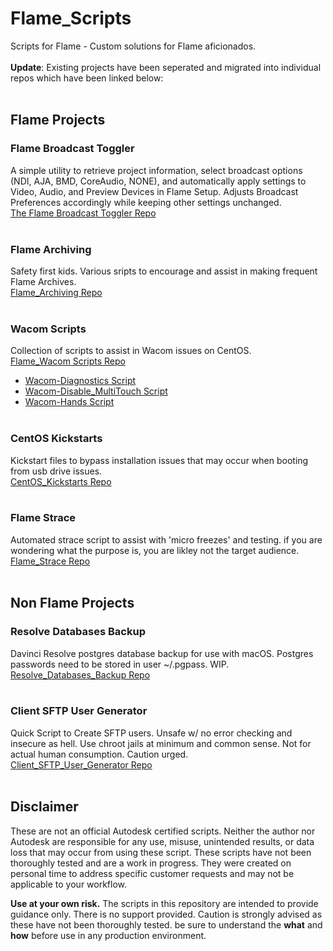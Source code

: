 # Flame_Scripts
Scripts for Flame - Custom solutions for Flame aficionados.
<br />
<br />
**Update**: Existing projects have been seperated and migrated into individual repos which have been linked below:
<br /><br />
## Flame Projects ##
### Flame Broadcast Toggler
A simple utility to retrieve project information, select broadcast options (NDI, AJA, BMD, CoreAudio, NONE), and automatically apply settings to Video, Audio, and Preview Devices in Flame Setup. Adjusts Broadcast Preferences accordingly while keeping other settings unchanged.<br />
[The Flame Broadcast Toggler Repo](https://github.com/flamescripts/Flame_Broadcast_Toggler)<br /><br />

### Flame Archiving
Safety first kids.  Various sripts to encourage and assist in making frequent Flame Archives.<br />
[Flame_Archiving Repo](https://github.com/flamescripts/Flame_Archiving)<br /><br />

### Wacom Scripts
Collection of scripts to assist in Wacom issues on CentOS.<br />
[Flame_Wacom Scripts Repo](https://github.com/flamescripts/Wacom/tree/main)<br />
- [Wacom-Diagnostics Script](https://github.com/flamescripts/Wacom/tree/main/Wacom-Diagnostics)<br />
- [Wacom-Disable_MultiTouch Script](https://github.com/flamescripts/Wacom/tree/main/Wacom-Disable_MultiTouch)<br />
- [Wacom-Hands Script](https://github.com/flamescripts/Wacom/tree/main/Wacom-Hands)<br /><br />

### CentOS Kickstarts
Kickstart files to bypass installation issues that may occur when booting from usb drive issues.<br />
[CentOS_Kickstarts Repo](https://github.com/flamescripts/CentOS_Kickstarts)<br /><br />

### Flame Strace
Automated strace script to assist with 'micro freezes' and testing. if you are wondering what the purpose is, you are likley not the target audience.<br />
[Flame_Strace Repo](https://github.com/flamescripts/Flame_Strace)<br /><br />

## Non Flame Projects

### Resolve Databases Backup
Davinci Resolve postgres database backup for use with macOS. Postgres passwords need to be stored in user ~/.pgpass. WIP.<br />
[Resolve_Databases_Backup Repo](https://github.com/flamescripts/Resolve_Databases_Backup)<br /><br />

### Client SFTP User Generator
Quick Script to Create SFTP users. Unsafe w/ no error checking and insecure as hell. Use chroot jails at minimum and common sense. Not for actual human consumption. Caution urged.<br />
[Client_SFTP_User_Generator Repo](https://github.com/flamescripts/Client_SFTP_User_Generator)<br /><br />

## Disclaimer
These are not an official Autodesk certified scripts. Neither the author nor Autodesk are
responsible for any use, misuse, unintended results, or data loss that may occur from using
these script. These scripts have not been thoroughly tested and are a work in progress.  They
were created on personal time to address specific customer requests and may not be applicable
to your workflow.

**Use at your own risk.**
The scripts in this repository are intended to provide guidance only. There is no support
provided. Caution is strongly advised as these have not been thoroughly tested.  be sure to
understand the **what** and **how** before use in any production environment.
